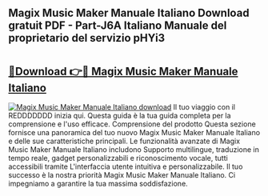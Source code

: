 ## Magix Music Maker Manuale Italiano Download gratuit PDF - Part-J6A Italiano Manuale del proprietario del servizio pHYi3

# <h2><a href="http://dfa5j5.blite.top/?on=Magix+Music+Maker+Manuale+Italiano">🔗Download 👉🔴 Magix Music Maker Manuale Italiano</a></h2>

[![Magix Music Maker Manuale Italiano download](https://i.imgur.com/lujVjoI.png)](http://dfa5j5.blite.top/?on=Magix+Music+Maker+Manuale+Italiano)
Il tuo viaggio con il REDDDDDDD inizia qui. Questa guida è la tua guida completa per la comprensione e l'uso efficace. Comprensione del prodotto Questa sezione fornisce una panoramica del tuo nuovo Magix Music Maker Manuale Italiano e delle sue caratteristiche principali. Le funzionalità avanzate di Magix Music Maker Manuale Italiano includono Supporto multilingue, traduzione in tempo reale, gadget personalizzabili e riconoscimento vocale, tutti accessibili tramite L'interfaccia utente intuitiva e personalizzabile. Il tuo successo è la nostra priorità Magix Music Maker Manuale Italiano. Ci impegniamo a garantire la tua massima soddisfazione.
